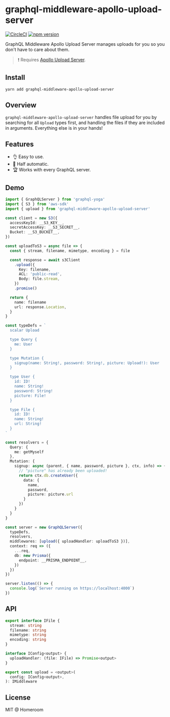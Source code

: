 # graphql-middleware-apollo-upload-server

[![CircleCI](https://circleci.com/gh/homeroom-live/graphql-middleware-apollo-upload-server.svg?style=shield)](https://circleci.com/gh/homeroom-live/graphql-middleware-apollo-upload-server)
[![npm version](https://badge.fury.io/js/graphql-middleware-apollo-upload-server.svg)](https://badge.fury.io/js/graphql-middleware-apollo-upload-server)

GraphQL Middleware Apollo Upload Server manages uploads for you so you don't have to care about them.

> ❗️ Requires [Apollo Upload Server](https://github.com/jaydenseric/apollo-upload-server).

## Install

```bash
yarn add graphql-middleware-apollo-upload-server
```

## Overview

`graphql-middleware-apollo-upload-server` handles file upload for you by searching for all `Upload` types first, and handling the files if they are included in arguments. Everything else is in your hands!

## Features

- 👌 Easy to use.
- 🛴 Half automatic.
- 🏆 Works with every GraphQL server.

## Demo

```ts
import { GraphQLServer } from 'graphql-yoga'
import { S3 } from 'aws-sdk'
import { upload } from 'graphql-middleware-apollo-upload-server'

const client = new S3({
  accessKeyId: __S3_KEY__,
  secretAccessKey: __S3_SECRET__,
  Bucket: __S3_BUCKET__,
})

const uploadToS3 = async file => {
  const { stream, filename, mimetype, encoding } = file

  const response = await s3Client
    .upload({
      Key: filename,
      ACL: 'public-read',
      Body: file.stream,
    })
    .promise()

  return {
    name: filename
    url: response.Location,
  }
}

const typeDefs = `
  scalar Upload

  type Query {
    me: User
  }

  type Mutation {
    signup(name: String!, password: String!, picture: Upload!): User
  }

  type User {
    id: ID!
    name: String!
    password: String!
    picture: File!
  }

  type File {
    id: ID!
    name: String!
    url: String!
  }
`

const resolvers = {
  Query: {
    me: getMyself
  },
  Mutation: {
    signup: async (parent, { name, password, picture }, ctx, info) => {
      // "picture" has already been uploaded!
      return ctx.db.createUser({
        data: {
          name,
          password,
          picture: picture.url
        }
      })
    }
  }
}

const server = new GraphQLServer({
  typeDefs,
  resolvers,
  middlewares: [upload({ uploadHandler: uploadToS3 })],
  context: req => ({
    ...req,
    db: new Prisma({
      endpoint: __PRISMA_ENDPOINT__,
    })
  })
})

server.listen(() => {
  console.log(`Server running on https://localhost:4000`)
})
```

## API

```ts
export interface IFile {
  stream: string
  filename: string
  mimetype: string
  encoding: string
}

interface IConfig<output> {
  uploadHandler: (file: IFile) => Promise<output>
}

export const upload = <output>(
  config: IConfig<output>,
): IMiddleware
```

## License

MIT @ Homeroom
